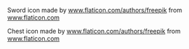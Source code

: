 Sword icon made by www.flaticon.com/authors/freepik from www.flaticon.com 

Chest icon made by www.flaticon.com/authors/freepik from www.flaticon.com 